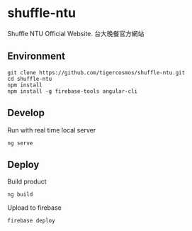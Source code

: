 # shuffle-ntu
Shuffle NTU Official Website. 台大晚餐官方網站

## Environment
```
git clone https://github.com/tigercosmos/shuffle-ntu.git
cd shuffle-ntu
npm install
npm install -g firebase-tools angular-cli
```

## Develop
Run with real time local server
```
ng serve
```

## Deploy
Build product
```
ng build
```
Upload to firebase
```
firebase deploy
```